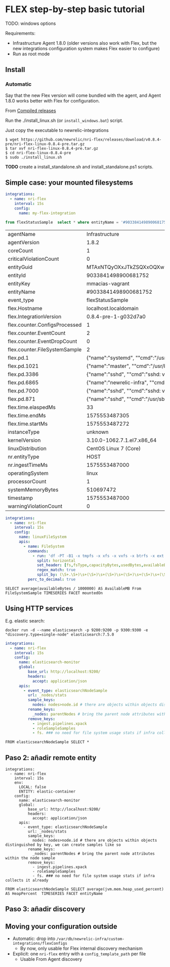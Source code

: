 # FLEX step-by-step basic tutorial

TODO: windows options

Requirements:
* Infrastructure Agent 1.8.0 (older versions also work with Flex, but the new integrations configuration
  system makes Flex easier to configure)
* Run as root mode

## Install

### Automatic

Say that the new Flex version will come bundled with the agent, and Agent 1.8.0 works better with Flex
for configuration.

From [Compiled releases](https://github.com/newrelic/nri-flex/releases)

Run the ./install_linux.sh (or `install_windows.bat`) script.

Just copy the executable to newrelic-integrations
```
$ wget https://github.com/newrelic/nri-flex/releases/download/v0.8.4-pre/nri-flex-linux-0.8.4-pre.tar.gz
$ tar xvf nri-flex-linux-0.8.4-pre.tar.gz
$ cd nri-flex-linux-0.8.4-pre
$ sudo ./install_linux.sh
```

**TODO** create a install_standalone.sh and install_standalone.ps1 scripts.

## Simple case: your mounted filesystems 


```yaml
integrations:
  - name: nri-flex
    interval: 15s
    config:
      name: my-flex-integration
```

```sql
from flexStatusSample  select * where entityName = '#9033841498900681752' LIMIT 1
```

|  |  |
|-----------|----------------|
| agentName | Infrastructure |
| agentVersion | 1.8.2 |
| coreCount | 1 |
| criticalViolationCount | 0 |
| entityGuid | MTAxNTQyOXxJTkZSQXxOQXw5MDMzODQxNDk4OTAwNjgxNzUy |
| entityId | 9033841498900681752 |
| entityKey | mmacias-vagrant |
| entityName | #9033841498900681752 |
| event_type | flexStatusSample |
| flex.Hostname | localhost.localdomain |
| flex.IntegrationVersion | 0.8.4-pre-1-g032d7a0 |
| flex.counter.ConfigsProcessed | 1  |
| flex.counter.EventCount | 2 |
| flex.counter.EventDropCount | 0 |
| flex.counter.FileSystemSample | 2 |
| flex.pd.1 | {\"name\":\"systemd\", "\"cmd\":\"/usr/lib/systemd/systemd ...  |
| flex.pd.1021 | {\"name\":\"master\", "\"cmd\":\"/usr/libexec/postfix/master ...  |
| flex.pd.3386 | {\"name\":\"sshd\", "\"cmd\":\"sshd: vagrant [priv] ... |
| flex.pd.6865 | {\"name\":\"newrelic-infra\", "\"cmd\":\"/usr/bin/newrelic-infra ... |
| flex.pd.7000 | {\"name\":\"sshd\", "\"cmd\":\"sshd: vagrant [priv] ... |
| flex.pd.871 | {\"name\":\"sshd\", "\"cmd\":\"/usr/sbin/sshd -D -u0 ... |
| flex.time.elaspedMs | 33 |
| flex.time.endMs | 1575553487305 |
| flex.time.startMs | 1575553487272 |
| instanceType | unknown |
| kernelVersion | 3.10.0-1062.7.1.el7.x86_64 |
| linuxDistribution | CentOS Linux 7 (Core) |
| nr.entityType | HOST |
| nr.ingestTimeMs | 1575553487000 |
| operatingSystem | linux |
| processorCount | 1 |
| systemMemoryBytes | 510697472 |
| timestamp | 1575553487000 |
| warningViolationCount | 0 |

```yaml
integrations:
  - name: nri-flex
    interval: 15s
    config:
      name: linuxFileSystem
      apis:
        - name: FileSystem
          commands:
            - run: 'df -PT -B1 -x tmpfs -x xfs -x vxfs -x btrfs -x ext -x ext2 -x ext3 -x ext4'
              split: horizontal
              set_header: [fs,fsType,capacityBytes,usedBytes,availableBytes,usedPerc,mountedOn]
              regex_match: true
              split_by: (\S+.\S+)\s+(\S+)\s+(\S+)\s+(\S+)\s+(\S+)\s+(\S+)\s+(.*)
          perc_to_decimal: true
```

```
SELECT average(availableBytes / 1000000) AS AvailableMB From FileSystemSample TIMESERIES FACET mountedOn
```
  
## Using HTTP services

E.g. elastic search:

```
docker run -d --name elasticsearch -p 9200:9200 -p 9300:9300 -e "discovery.type=single-node" elasticsearch:7.5.0
```

```yaml
integrations:
  - name: nri-flex
    interval: 15s
    config:
      name: elasticsearch-monitor
      global:
          base_url: http://localhost:9200/
          headers:
            accept: application/json
      apis:
        - event_type: elasticsearchNodeSample
          url: _nodes/stats
          sample_keys:
            nodes: nodes>node.id # there are objects within objects distinguished by key, we can create samples like so
          rename_keys:
            _nodes: parentNodes # bring the parent node attributes within the node sample
          remove_keys:
            - ingest.pipelines.xpack
            - roleSampleSamples
            - fs. ### no need for file system usage stats if infra collects it already
```

```
FROM elasticsearchNodeSample SELECT *
```

## Paso 2: añadir remote entity

```
integrations:
  - name: nri-flex
    interval: 15s
    env:
      LOCAL: false
      ENTITY: elastic-container
    config:
      name: elasticsearch-monitor
      global:
          base_url: http://localhost:9200/
          headers:
            accept: application/json
      apis:
        - event_type: elasticsearchNodeSample
          url: _nodes/stats
          sample_keys:
            nodes: nodes>node.id # there are objects within objects distinguished by key, we can create samples like so
          rename_keys:
            _nodes: parentNodes # bring the parent node attributes within the node sample
          remove_keys:
            - ingest.pipelines.xpack
            - roleSampleSamples
            - fs. ### no need for file system usage stats if infra collects it already
```

```
FROM elasticsearchNodeSample SELECT average(jvm.mem.heap_used_percent) AS HeapPercent  TIMESERIES FACET entityName 
```

## Paso 3: añadir discovery



## Moving your configuration outside

* Automatic: drop into `/var/db/newrelic-infra/custom-integrations/flexConfigs`
  - By now, only usable for Flex internal discovery mechanism
* Explicit: one `nri-flex` entry with a `config_template_path` per file
  - Usable From Agent discovery
